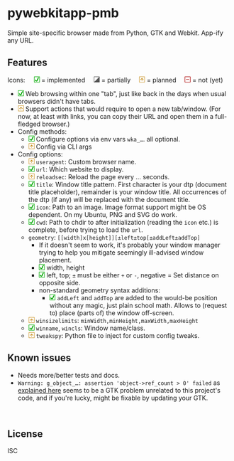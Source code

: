 ﻿
<!--#echo json="package.json" key="name" underline="=" -->
pywebkitapp-pmb
===============
<!--/#echo -->

<!--#echo json="package.json" key="description" -->
Simple site-specific browser made from Python, GTK and Webkit. App-ify any
URL.
<!--/#echo -->


Features
--------

Icons:
&nbsp; &nbsp; ![☑][ck-hz] = implemented
&nbsp; &nbsp; ![◪][ck-pt] = partially
&nbsp; &nbsp; ![⟎][ck-up] = planned
&nbsp; &nbsp; ![☐][ck-no] = not (yet)

* ![☑][ck-hz] Web browsing within one "tab", just like back in the days
  when usual browsers didn't have tabs.
* ![⟎][ck-up] Support actions that would require to open a new tab/window.
  (For now, at least with links, you can copy their URL and open them in
  a full-fledged browser.)
* Config methods:
  * ![☑][ck-hz] Configure options via env vars `wka_…`. all optional.
  * ![⟎][ck-up] Config via CLI args
* Config options:
  * ![⟎][ck-up] `useragent`: Custom browser name.
  * ![☑][ck-hz] `url`: Which website to display.
  * ![⟎][ck-up] `reloadsec`: Reload the page every … seconds.
  * ![☑][ck-hz] `title`: Window title pattern.
    First character is your dtp (document title placeholder),
    remainder is your window title. All occurrences of the dtp
    (if any) will be replaced with the document title.
  * ![☑][ck-hz] `icon`: Path to an image.
    Image format support might be OS dependent.
    On my Ubuntu, PNG and SVG do work.
  * ![☑][ck-hz] `cwd`: Path to chdir to after initialization (reading
    the `icon` etc.) is complete, before trying to load the `url`.
  * `geometry`:
    `[[width]x[height]][±left±top[±addLeft±addTop]`
    * If it doesn't seem to work, it's probably your window manager trying
      to help you mitigate seemingly ill-advised window placement.
    * ![☑][ck-hz] width, height
    * ![☑][ck-hz] left, top; `±` must be either `+` or `-`,
      negative = Set distance on opposite side.
    * non-standard geometry syntax additions:
      * ![☑][ck-hz] `addLeft` and `addTop` are added to the would-be
        position without any magic, just plain school math.
        Allows to (request to) place (parts of) the window off-screen.
  * ![⟎][ck-up] `winsizelimits`: `minWidth,minHeight,maxWidth,maxHeight`
  * ![☑][ck-hz] `winname`, `wincls`: Window name/class.
  * ![⟎][ck-up] `tweakspy`: Python file to inject for custom config tweaks.



<!--#toc stop="scan" -->



Known issues
------------

* Needs more/better tests and docs.
* `Warning: g_object_…: assertion 'object->ref_count > 0' failed`
  as [explained here][gtk-assertion-failed] seems to be a GTK problem
  unrelated to this project's code, and if you're lucky, might be
  fixable by updating your GTK.





&nbsp;

[gtk-assertion-failed]: http://web.archive.org/web/20190321033524/https://stackoverflow.com/questions/36192975/object-ref-count-0-assertion-failures-when-using-webkitgtk
<!--#sync-icons -->
  [ck-hz]: https://raw.githubusercontent.com/mk-pmb/misc/master/gfm-util/img/checkmark-has.gif# "☑"
  [ck-up]: https://raw.githubusercontent.com/mk-pmb/misc/master/gfm-util/img/checkmark-up.gif# "⟎"
  [ck-pt]: https://raw.githubusercontent.com/mk-pmb/misc/master/gfm-util/img/checkmark-partial.gif# "◪"
  [ck-no]: https://raw.githubusercontent.com/mk-pmb/misc/master/gfm-util/img/checkmark-minus.gif# "☐"
<!--/#sync-icons -->


License
-------
<!--#echo json="package.json" key=".license" -->
ISC
<!--/#echo -->
